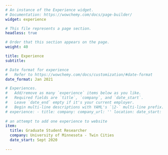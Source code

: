 ```yaml
---
# An instance of the Experience widget.
# Documentation: https://wowchemy.com/docs/page-builder/
widget: experience

# This file represents a page section.
headless: true

# Order that this section appears on the page.
weight: 40

title: Experience
subtitle:

# Date format for experience
#   Refer to https://wowchemy.com/docs/customization/#date-format
date_format: Jan 2021

# Experiences.
#   Add/remove as many `experience` items below as you like.
#   Required fields are `title`, `company`, and `date_start`.
#   Leave `date_end` empty if it's your current employer.
#   Begin multi-line descriptions with YAML's `|2-` multi-line prefix.
# experience: - title: company: company_url: '' location: date_start: '' date_end: '' description: |2- Responsibilities include:  *   *   * 
   
# an attempt to add one experience to website
item: 
  title: Graduate Student Researcher
  company: University of Minnesota - Twin Cities
  date_start: Sept 2020
  
---
```

